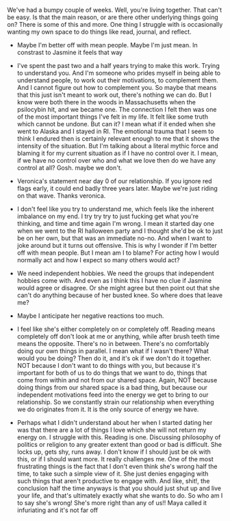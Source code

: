 We've had a bumpy couple of weeks. 
Well, you're living together. That can't be easy. Is that the main reason, or are there other underlying things going on?
There is some of this and more. One thing I struggle with is occasionally wanting my own space to do things like read, journal, and reflect.

- Maybe I'm better off with mean people. Maybe I'm just mean. In constrast to Jasmine it feels that way
- I've spent the past two and a half years trying to make this work. Trying to understand you. And I'm someone who prides myself in being able to understand people, to work out their motivations, to complement them. And I cannot figure out how to complement you. So maybe that means that this just isn't meant to work out, there's nothing we can do. But I know were both there in the woods in Massachusetts when the psilocybin hit, and we became one. The connection I felt then was one of the most important things I've felt in my life. It felt like some truth which cannot be undone. But can it? I mean what if it ended when she went to Alaska and I stayed in RI. The emotional trauma that I seem to think I endured then is certainly relevant enough to me that it shows the intensity of the situation. But I'm talking about a literal mythic force and blaming it for my current situation as if I have no control over it. I mean, if we have no control over who and what we love then do we have any control at all? Gosh. maybe we don't.
- Veronica's statement near day 0 of our relationship. If you ignore red flags early, it could end badly three years later. Maybe we're just riding on that wave. Thanks veronica. 
- I don't feel like you try to understand me, which feels like the inherent imbalance on my end. I try try try to just fucking get what you're thinking, and time and time again I'm wrong. I mean it started day one when we went to the RI halloween party and I thought she'd be ok to just be on her own, but that was an immediate no-no. And when I want to joke around but it turns out offensive. This is why I wonder if I'm better off with mean people. But I mean am I to blame? For acting how I would normally act and how I expect so many others would act? 

- We need independent hobbies. We need the groups that independent hobbies come with. And even as I think this I have no clue if Jasmine would agree or disagree. Or she might agree but then point out that she can't do anything because of her busted knee. So where does that leave me?
- Maybe I anticipate her negative reactions too much. 
- I feel like she's either completely on or completely off. Reading means completely off don't look at me or anything, while after brush teeth time means the opposite. There's no in between. There's no comfortably doing our own things in parallel. I mean what if I wasn't there? What would you be doing? Then do it, and it's ok if we don't do it together. NOT because I don't want to do things with you, but because it's important for both of us to do things that we want to do, things that come from within and not from our shared space. Again, NOT because doing things from our shared space is a bad thing, but because our independent motivations feed into the energy we get to bring to our relationship. So we constantly strain our relationship when everything we do originates from it. It is the only source of energy we have. 
- Perhaps what I didn't understand about her when I started dating her was that there are a lot of things I love which she will not return my energy on. I struggle with this. Reading is one. Discussing philosophy of politics or religion to any greater extent than good or bad is difficult. She locks up, gets shy, runs away. I don't know if I should just be ok with this, or if I should want more. It really challenges me. One of the most frustrating things is the fact that I don't even think she's wrong half the time, to take such a simple view of it. She just denies engaging with such things that aren't productive to engage with. And like, shit!, the conclusion half the time anyways is that you should just shut up and live your life, and that's ultimately exactly what she wants to do. So who am I to say she's wrong! She's more right than any of us!! Maya called it infuriating and it's not far off